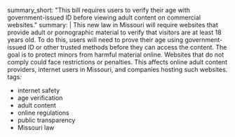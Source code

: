 summary_short: "This bill requires users to verify their age with government-issued ID before viewing adult content on commercial websites."
summary: |
  This new law in Missouri will require websites that provide adult or pornographic material to verify that visitors are at least 18 years old. To do this, users will need to prove their age using government-issued ID or other trusted methods before they can access the content. The goal is to protect minors from harmful material online. Websites that do not comply could face restrictions or penalties. This affects online adult content providers, internet users in Missouri, and companies hosting such websites.
tags:
  - internet safety
  - age verification
  - adult content
  - online regulations
  - public transparency
  - Missouri law
